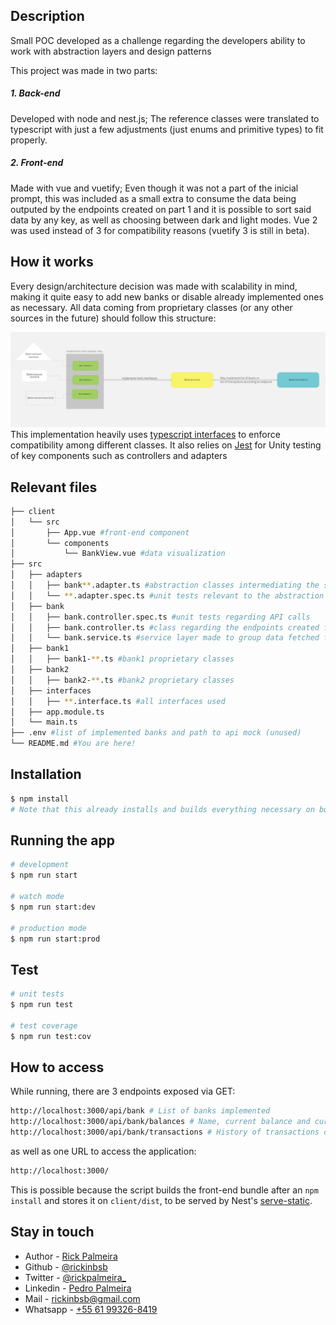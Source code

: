 ## Description

Small POC developed as a challenge regarding the developers ability to work with abstraction layers and design patterns

This project was made in two parts:

##### 1. Back-end

Developed with node and nest.js; The reference classes were translated to typescript with just a few adjustments (just enums and primitive types) to fit properly.

##### 2. Front-end

Made with vue and vuetify; Even though it was not a part of the inicial prompt, this was included as a small extra to consume the data being outputed by the endpoints created on part 1 and it is possible to sort said data by any key, as well as choosing between dark and light modes. Vue 2 was used instead of 3 for compatibility reasons (vuetify 3 is still in beta).

## How it works

Every design/architecture decision was made with scalability in mind, making it quite easy to add new banks or disable already implemented ones as necessary. All data coming from proprietary classes (or any other sources in the future) should follow this structure:

![Flowchart](flow.png)
This implementation heavily uses [typescript interfaces](https://www.typescriptlang.org/docs/handbook/interfaces.html) to enforce compatibility among different classes. It also relies on [Jest](https://jestjs.io) for Unity testing of key components such as controllers and adapters

## Relevant files

```bash
├── client
│   └── src
│       ├── App.vue #front-end component
│       └── components
│           └── BankView.vue #data visualization
├── src
│   ├── adapters
│   │   ├── bank**.adapter.ts #abstraction classes intermediating the service layer and client calls
│   │   └── **.adapter.spec.ts #unit tests relevant to the abstraction layer
│   ├── bank
│   │   ├── bank.controller.spec.ts #unit tests regarding API calls
│   │   ├── bank.controller.ts #class regarding the endpoints created for this challenge
│   │   └── bank.service.ts #service layer made to group data fetched from multiple adapters into a standardized object
│   ├── bank1
│   │   ├── bank1-**.ts #bank1 proprietary classes
│   ├── bank2
│   │   ├── bank2-**.ts #bank2 proprietary classes
│   ├── interfaces
│   │   ├── **.interface.ts #all interfaces used
│   ├── app.module.ts
│   └── main.ts
├── .env #list of implemented banks and path to api mock (unused)
└── README.md #You are here!

```

## Installation

```bash
$ npm install
# Note that this already installs and builds everything necessary on both parts, thanks to npm prepare
```

## Running the app

```bash
# development
$ npm run start

# watch mode
$ npm run start:dev

# production mode
$ npm run start:prod
```

## Test

```bash
# unit tests
$ npm run test

# test coverage
$ npm run test:cov
```

## How to access

While running, there are 3 endpoints exposed via GET:

```bash
http://localhost:3000/api/bank # List of banks implemented
http://localhost:3000/api/bank/balances # Name, current balance and currency used on said banks
http://localhost:3000/api/bank/transactions # History of transactions on said banks
```

as well as one URL to access the application:

```bash
http://localhost:3000/
```

This is possible because the script builds the front-end bundle after an `npm install` and stores it on `client/dist`, to be served by Nest's [serve-static](https://docs.nestjs.com/recipes/serve-static).

## Stay in touch

- Author - [Rick Palmeira](https://rickpalmeira.dev)
- Github - [@rickinbsb](https://github.com/rickinbsb)
- Twitter - [@rickpalmeira\_](https://twitter.com/rickpalmeira_)
- Linkedin - [Pedro Palmeira](https://linkedin.com/in/rickinbsb/)
- Mail - [rickinbsb@gmail.com](mailto:rickinbsb@gmail.com)
- Whatsapp - [+55 61 99326-8419](https://api.whatsapp.com/send/?phone=55061993268419&app_absent=0)
